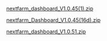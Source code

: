 
[nextfarm_dashboard_V1.0.45(1).zip](https://github.com/user-attachments/files/17060519/nextfarm_dashboard_V1.0.45.1.zip)

[nextfarm_Dashboard_V1.0.45(16d).zip](https://github.com/user-attachments/files/17269026/nextfarm_Dashboard_V1.0.45.16d.zip)



[nextfarm_dashboard_V1.0.51.zip](https://github.com/user-attachments/files/17259471/nextfarm_dashboard_V1.0.51.zip)



